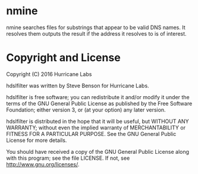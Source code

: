 # nmine

nmine searches files for substrings that appear to be valid DNS names. It
resolves them outputs the result if the address it resolves to is of interest.

# Copyright and License

Copyright (C) 2016 Hurricane Labs

hdslfilter was written by Steve Benson for Hurricane Labs.

hdslfilter is free software; you can redistribute it and/or modify it under
the terms of the GNU General Public License as published by the Free
Software Foundation; either version 3, or (at your option) any later
version.

hdslfilter is distributed in the hope that it will be useful, but WITHOUT ANY
WARRANTY; without even the implied warranty of MERCHANTABILITY or FITNESS
FOR A PARTICULAR PURPOSE.  See the GNU General Public License for more
details.

You should have received a copy of the GNU General Public License along with
this program; see the file LICENSE.  If not, see <http://www.gnu.org/licenses/>.
